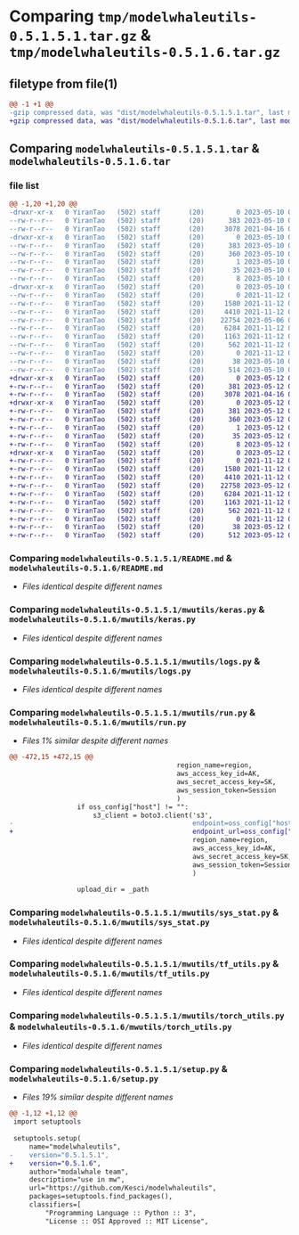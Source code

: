 # Comparing `tmp/modelwhaleutils-0.5.1.5.1.tar.gz` & `tmp/modelwhaleutils-0.5.1.6.tar.gz`

## filetype from file(1)

```diff
@@ -1 +1 @@
-gzip compressed data, was "dist/modelwhaleutils-0.5.1.5.1.tar", last modified: Wed May 10 07:03:47 2023, max compression
+gzip compressed data, was "dist/modelwhaleutils-0.5.1.6.tar", last modified: Fri May 12 06:10:37 2023, max compression
```

## Comparing `modelwhaleutils-0.5.1.5.1.tar` & `modelwhaleutils-0.5.1.6.tar`

### file list

```diff
@@ -1,20 +1,20 @@
-drwxr-xr-x   0 YiranTao   (502) staff       (20)        0 2023-05-10 07:03:47.000000 modelwhaleutils-0.5.1.5.1/
--rw-r--r--   0 YiranTao   (502) staff       (20)      383 2023-05-10 07:03:47.000000 modelwhaleutils-0.5.1.5.1/PKG-INFO
--rw-r--r--   0 YiranTao   (502) staff       (20)     3078 2021-04-16 07:51:27.000000 modelwhaleutils-0.5.1.5.1/README.md
-drwxr-xr-x   0 YiranTao   (502) staff       (20)        0 2023-05-10 07:03:47.000000 modelwhaleutils-0.5.1.5.1/modelwhaleutils.egg-info/
--rw-r--r--   0 YiranTao   (502) staff       (20)      383 2023-05-10 07:03:47.000000 modelwhaleutils-0.5.1.5.1/modelwhaleutils.egg-info/PKG-INFO
--rw-r--r--   0 YiranTao   (502) staff       (20)      360 2023-05-10 07:03:47.000000 modelwhaleutils-0.5.1.5.1/modelwhaleutils.egg-info/SOURCES.txt
--rw-r--r--   0 YiranTao   (502) staff       (20)        1 2023-05-10 07:03:47.000000 modelwhaleutils-0.5.1.5.1/modelwhaleutils.egg-info/dependency_links.txt
--rw-r--r--   0 YiranTao   (502) staff       (20)       35 2023-05-10 07:03:47.000000 modelwhaleutils-0.5.1.5.1/modelwhaleutils.egg-info/requires.txt
--rw-r--r--   0 YiranTao   (502) staff       (20)        8 2023-05-10 07:03:47.000000 modelwhaleutils-0.5.1.5.1/modelwhaleutils.egg-info/top_level.txt
-drwxr-xr-x   0 YiranTao   (502) staff       (20)        0 2023-05-10 07:03:47.000000 modelwhaleutils-0.5.1.5.1/mwutils/
--rw-r--r--   0 YiranTao   (502) staff       (20)        0 2021-11-12 07:12:08.000000 modelwhaleutils-0.5.1.5.1/mwutils/__init__.py
--rw-r--r--   0 YiranTao   (502) staff       (20)     1580 2021-11-12 07:12:08.000000 modelwhaleutils-0.5.1.5.1/mwutils/keras.py
--rw-r--r--   0 YiranTao   (502) staff       (20)     4410 2021-11-12 07:12:08.000000 modelwhaleutils-0.5.1.5.1/mwutils/logs.py
--rw-r--r--   0 YiranTao   (502) staff       (20)    22754 2023-05-06 08:16:09.000000 modelwhaleutils-0.5.1.5.1/mwutils/run.py
--rw-r--r--   0 YiranTao   (502) staff       (20)     6284 2021-11-12 07:12:08.000000 modelwhaleutils-0.5.1.5.1/mwutils/sys_stat.py
--rw-r--r--   0 YiranTao   (502) staff       (20)     1163 2021-11-12 07:12:08.000000 modelwhaleutils-0.5.1.5.1/mwutils/tf_utils.py
--rw-r--r--   0 YiranTao   (502) staff       (20)      562 2021-11-12 07:12:08.000000 modelwhaleutils-0.5.1.5.1/mwutils/torch_utils.py
--rw-r--r--   0 YiranTao   (502) staff       (20)        0 2021-11-12 07:12:08.000000 modelwhaleutils-0.5.1.5.1/mwutils/utils.py
--rw-r--r--   0 YiranTao   (502) staff       (20)       38 2023-05-10 07:03:47.000000 modelwhaleutils-0.5.1.5.1/setup.cfg
--rw-r--r--   0 YiranTao   (502) staff       (20)      514 2023-05-10 07:03:45.000000 modelwhaleutils-0.5.1.5.1/setup.py
+drwxr-xr-x   0 YiranTao   (502) staff       (20)        0 2023-05-12 06:10:37.000000 modelwhaleutils-0.5.1.6/
+-rw-r--r--   0 YiranTao   (502) staff       (20)      381 2023-05-12 06:10:37.000000 modelwhaleutils-0.5.1.6/PKG-INFO
+-rw-r--r--   0 YiranTao   (502) staff       (20)     3078 2021-04-16 07:51:27.000000 modelwhaleutils-0.5.1.6/README.md
+drwxr-xr-x   0 YiranTao   (502) staff       (20)        0 2023-05-12 06:10:37.000000 modelwhaleutils-0.5.1.6/modelwhaleutils.egg-info/
+-rw-r--r--   0 YiranTao   (502) staff       (20)      381 2023-05-12 06:10:37.000000 modelwhaleutils-0.5.1.6/modelwhaleutils.egg-info/PKG-INFO
+-rw-r--r--   0 YiranTao   (502) staff       (20)      360 2023-05-12 06:10:37.000000 modelwhaleutils-0.5.1.6/modelwhaleutils.egg-info/SOURCES.txt
+-rw-r--r--   0 YiranTao   (502) staff       (20)        1 2023-05-12 06:10:37.000000 modelwhaleutils-0.5.1.6/modelwhaleutils.egg-info/dependency_links.txt
+-rw-r--r--   0 YiranTao   (502) staff       (20)       35 2023-05-12 06:10:37.000000 modelwhaleutils-0.5.1.6/modelwhaleutils.egg-info/requires.txt
+-rw-r--r--   0 YiranTao   (502) staff       (20)        8 2023-05-12 06:10:37.000000 modelwhaleutils-0.5.1.6/modelwhaleutils.egg-info/top_level.txt
+drwxr-xr-x   0 YiranTao   (502) staff       (20)        0 2023-05-12 06:10:37.000000 modelwhaleutils-0.5.1.6/mwutils/
+-rw-r--r--   0 YiranTao   (502) staff       (20)        0 2021-11-12 07:12:08.000000 modelwhaleutils-0.5.1.6/mwutils/__init__.py
+-rw-r--r--   0 YiranTao   (502) staff       (20)     1580 2021-11-12 07:12:08.000000 modelwhaleutils-0.5.1.6/mwutils/keras.py
+-rw-r--r--   0 YiranTao   (502) staff       (20)     4410 2021-11-12 07:12:08.000000 modelwhaleutils-0.5.1.6/mwutils/logs.py
+-rw-r--r--   0 YiranTao   (502) staff       (20)    22758 2023-05-12 06:09:49.000000 modelwhaleutils-0.5.1.6/mwutils/run.py
+-rw-r--r--   0 YiranTao   (502) staff       (20)     6284 2021-11-12 07:12:08.000000 modelwhaleutils-0.5.1.6/mwutils/sys_stat.py
+-rw-r--r--   0 YiranTao   (502) staff       (20)     1163 2021-11-12 07:12:08.000000 modelwhaleutils-0.5.1.6/mwutils/tf_utils.py
+-rw-r--r--   0 YiranTao   (502) staff       (20)      562 2021-11-12 07:12:08.000000 modelwhaleutils-0.5.1.6/mwutils/torch_utils.py
+-rw-r--r--   0 YiranTao   (502) staff       (20)        0 2021-11-12 07:12:08.000000 modelwhaleutils-0.5.1.6/mwutils/utils.py
+-rw-r--r--   0 YiranTao   (502) staff       (20)       38 2023-05-12 06:10:37.000000 modelwhaleutils-0.5.1.6/setup.cfg
+-rw-r--r--   0 YiranTao   (502) staff       (20)      512 2023-05-12 06:09:57.000000 modelwhaleutils-0.5.1.6/setup.py
```

### Comparing `modelwhaleutils-0.5.1.5.1/README.md` & `modelwhaleutils-0.5.1.6/README.md`

 * *Files identical despite different names*

### Comparing `modelwhaleutils-0.5.1.5.1/mwutils/keras.py` & `modelwhaleutils-0.5.1.6/mwutils/keras.py`

 * *Files identical despite different names*

### Comparing `modelwhaleutils-0.5.1.5.1/mwutils/logs.py` & `modelwhaleutils-0.5.1.6/mwutils/logs.py`

 * *Files identical despite different names*

### Comparing `modelwhaleutils-0.5.1.5.1/mwutils/run.py` & `modelwhaleutils-0.5.1.6/mwutils/run.py`

 * *Files 1% similar despite different names*

```diff
@@ -472,15 +472,15 @@
                                          region_name=region,
                                          aws_access_key_id=AK,
                                          aws_secret_access_key=SK,
                                          aws_session_token=Session
                                          )
                 if oss_config["host"] != "":
                     s3_client = boto3.client('s3',
-                                             endpoint=oss_config["host"],
+                                             endpoint_url=oss_config["host"],
                                              region_name=region,
                                              aws_access_key_id=AK,
                                              aws_secret_access_key=SK,
                                              aws_session_token=Session
                                              )
 
                 upload_dir = _path
```

### Comparing `modelwhaleutils-0.5.1.5.1/mwutils/sys_stat.py` & `modelwhaleutils-0.5.1.6/mwutils/sys_stat.py`

 * *Files identical despite different names*

### Comparing `modelwhaleutils-0.5.1.5.1/mwutils/tf_utils.py` & `modelwhaleutils-0.5.1.6/mwutils/tf_utils.py`

 * *Files identical despite different names*

### Comparing `modelwhaleutils-0.5.1.5.1/mwutils/torch_utils.py` & `modelwhaleutils-0.5.1.6/mwutils/torch_utils.py`

 * *Files identical despite different names*

### Comparing `modelwhaleutils-0.5.1.5.1/setup.py` & `modelwhaleutils-0.5.1.6/setup.py`

 * *Files 19% similar despite different names*

```diff
@@ -1,12 +1,12 @@
 import setuptools
 
 setuptools.setup(
     name="modelwhaleutils",
-    version="0.5.1.5.1",
+    version="0.5.1.6",
     author="modalwhale team",
     description="use in mw",
     url="https://github.com/Kesci/modelwhaleutils",
     packages=setuptools.find_packages(),
     classifiers=[
         "Programming Language :: Python :: 3",
         "License :: OSI Approved :: MIT License",
```

